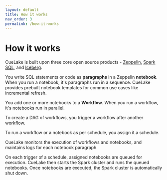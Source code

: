 ```yaml
---
layout: default
title: How it works
nav_order: 3
permalink: /how-it-works
---
```


# How it works
CueLake is built upon three core open source products - [Zeppelin](https://zeppelin.apache.org/), [Spark SQL](https://spark.apache.org/), and [Iceberg](https://iceberg.apache.org/).

You write SQL statements or code as **paragraphs** in a Zeppelin **notebook**. When you run a notebook, it's paragraphs run in a sequence. CueLake provides prebuilt notebook templates for common use cases like incremental refresh.

You add one or more notebooks to a **Workflow**. When you run a workflow, it's notebooks run in parallel.

To create a DAG of workflows, you trigger a workflow after another workflow.

To run a workflow or a notebook as per schedule, you assign it a schedule.

CueLake monitors the execution of workflows and notebooks, and maintains logs for each notebook paragraph.

On each trigger of a schedule, assigned notebooks are queued for execution. CueLake then starts the Spark cluster and runs the queued notebooks. Once notebooks are executed, the Spark cluster is automatically shut down.
